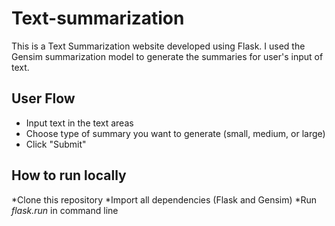 # Text-summarization

This is a Text Summarization website developed using Flask. I used the Gensim summarization model to generate the summaries for user's input of text.

## User Flow
* Input text in the text areas
* Choose type of summary you want to generate (small, medium, or large)
* Click "Submit"

## How to run locally
*Clone this repository
*Import all dependencies (Flask and Gensim)
*Run _flask.run_ in command line
